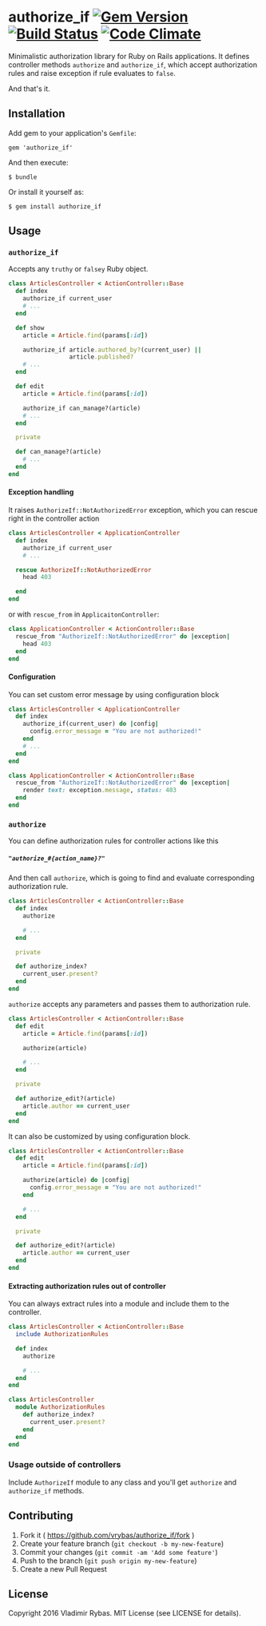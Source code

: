 # authorize_if [![Gem Version](https://badge.fury.io/rb/authorize_if.svg)](https://badge.fury.io/rb/authorize_if) [![Build Status](https://travis-ci.org/vrybas/authorize_if.svg?branch=master)](https://travis-ci.org/vrybas/authorize_if) [![Code Climate](https://codeclimate.com/github/vrybas/authorize_if/badges/gpa.svg)](https://codeclimate.com/github/vrybas/authorize_if)

Minimalistic authorization library for Ruby on Rails applications. It
defines controller methods `authorize` and `authorize_if`, which accept
authorization rules and raise exception if rule evaluates to `false`.

And that's it.

## Installation

Add gem to your application's `Gemfile`:

    gem 'authorize_if'

And then execute:

    $ bundle

Or install it yourself as:

    $ gem install authorize_if

## Usage

### `authorize_if`

Accepts any `truthy` or `falsey` Ruby object.

```ruby
class ArticlesController < ActionController::Base
  def index
    authorize_if current_user
    # ...
  end

  def show
    article = Article.find(params[:id])

    authorize_if article.authored_by?(current_user) ||
                 article.published?
    # ...
  end

  def edit
    article = Article.find(params[:id])

    authorize_if can_manage?(article)
    # ...
  end

  private

  def can_manage?(article)
    # ...
  end
end
```

#### Exception handling

It raises `AuthorizeIf::NotAuthorizedError` exception, which you can
rescue right in the controller action

```ruby
class ArticlesController < ApplicationController
  def index
    authorize_if current_user
    # ...

  rescue AuthorizeIf::NotAuthorizedError
    head 403

  end
end
```

or with `rescue_from` in `ApplicaitonController`:

```ruby
class ApplicationController < ActionController::Base
  rescue_from "AuthorizeIf::NotAuthorizedError" do |exception|
    head 403
  end
end
```

#### Configuration

You can set custom error message by using configuration block

```ruby
class ArticlesController < ApplicationController
  def index
    authorize_if(current_user) do |config|
      config.error_message = "You are not authorized!"
    end
    # ...
  end
end

class ApplicationController < ActionController::Base
  rescue_from "AuthorizeIf::NotAuthorizedError" do |exception|
    render text: exception.message, status: 403
  end
end
```

### `authorize`

You can define authorization rules for controller actions like this

##### `"authorize_#{action_name}?"`

And then call `authorize`, which is going to find and evaluate
corresponding authorization rule.


```ruby
class ArticlesController < ActionController::Base
  def index
    authorize

    # ...
  end

  private

  def authorize_index?
    current_user.present?
  end
end
```

`authorize` accepts any parameters and passes them to authorization
rule.

```ruby
class ArticlesController < ActionController::Base
  def edit
    article = Article.find(params[:id])

    authorize(article)

    # ...
  end

  private

  def authorize_edit?(article)
    article.author == current_user
  end
end
```

It can also be customized by using configuration block.

```ruby
class ArticlesController < ActionController::Base
  def edit
    article = Article.find(params[:id])

    authorize(article) do |config|
      config.error_message = "You are not authorized!"
    end

    # ...
  end

  private

  def authorize_edit?(article)
    article.author == current_user
  end
end
```

#### Extracting authorization rules out of controller

You can always extract rules into a module and include them to the
controller.

```ruby
class ArticlesController < ActionController::Base
  include AuthorizationRules

  def index
    authorize

    # ...
  end
end
```

```ruby
class ArticlesController
  module AuthorizationRules
    def authorize_index?
      current_user.present?
    end
  end
end
```

### Usage outside of controllers

Include `AuthorizeIf` module to any class and you'll get `authorize` and
`authorize_if` methods.

## Contributing

1. Fork it ( https://github.com/vrybas/authorize_if/fork )
2. Create your feature branch (`git checkout -b my-new-feature`)
3. Commit your changes (`git commit -am 'Add some feature'`)
4. Push to the branch (`git push origin my-new-feature`)
5. Create a new Pull Request

## License

Copyright 2016 Vladimir Rybas. MIT License (see LICENSE for details).

